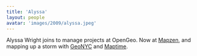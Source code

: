 ```yaml
---
title: 'Alyssa'
layout: people
avatar: 'images/2009/alyssa.jpeg'
---
```


Alyssa Wright joins to manage projects at OpenGeo. Now at <a href="http://mapzen.com">Mapzen</a>, and mapping up a storm with <a href="http://www.meetup.com/geonyc/">GeoNYC</a> and <a href="http://www.meetup.com/Maptime-NYC/">Maptime</a>.